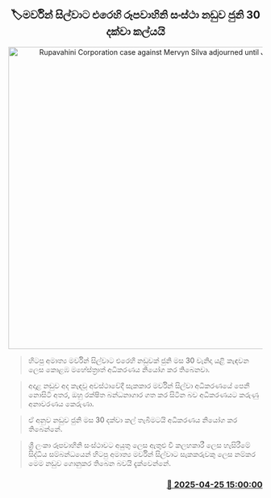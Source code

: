 <p align='center'><b><h2 align='center' title='Rupavahini Corporation case against Mervyn Silva adjourned until June 30'>🏷මර්වින් සිල්වාට එරෙහි රූපවාහිනි සංස්ථා නඩුව ජුනි 30 දක්වා කල්යයි</h2></b></p>
<p align='center'><img src='https://helakuru.sgp1.cdn.digitaloceanspaces.com/esana/images/lib/court-2.jpg' width='600' alt='Rupavahini Corporation case against Mervyn Silva adjourned until June 30'></p>

> හිටපු අමාත්‍ය මර්වින් සිල්වාට එරෙහි නඩුවක් ජුනි මස 30 වැනිදා යළි කැඳවන ලෙස කොළඹ මහේස්ත්‍රාත් අධිකරණය නියෝග කර තිබෙනවා.

> අදාළ නඩුව අද කැඳවූ අවස්ථාවේදී සැකකාර මර්වින් සිල්වා අධිකරණයේ පෙනී නොසිටි අතර, ඔහු රක්ෂිත බන්ධනාගාර ගත කර සිටින බව අධිකරණයට කරුණු අනාවරණය කෙරුණා.

> ඒ අනුව නඩුව ජුනි මස 30 දක්වා කල් තැබීමටයි අධිකරණය නියෝග කර තිබෙන්නේ.

> ශ්‍රී ලංකා රූපවාහිනි සංස්ථාවට අයුතු ලෙස ඇතුළු වී කලහකාරී ලෙස හැසිරීමේ සිද්ධිය සම්බන්ධයෙන් හිටපු අමාත්‍ය මර්වින් සිල්වාට සැකකරුවකු ලෙස නම්කර මෙම නඩුව ගොනුකර තිබෙන බවයි දැක්වෙන්නේ.



<h3 align='right'><a href='https://www.helakuru.lk/esana/p/109553/'>📅 2025-04-25 15:00:00</a></h3>
